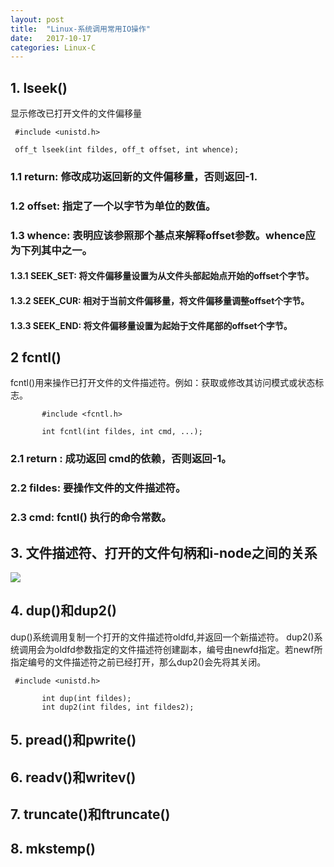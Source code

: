 ```yaml
---
layout: post
title:  "Linux-系统调用常用IO操作"
date:   2017-10-17
categories: Linux-C
---
```

## 1. lseek()
显示修改已打开文件的文件偏移量
```
 #include <unistd.h>
 
 off_t lseek(int fildes, off_t offset, int whence);

```
### 1.1 return: 修改成功返回新的文件偏移量，否则返回-1.
### 1.2 offset: 指定了一个以字节为单位的数值。
### 1.3 whence: 表明应该参照那个基点来解释offset参数。whence应为下列其中之一。
#### 1.3.1 SEEK_SET: 将文件偏移量设置为从文件头部起始点开始的offset个字节。
#### 1.3.2 SEEK_CUR: 相对于当前文件偏移量，将文件偏移量调整offset个字节。
#### 1.3.3 SEEK_END: 将文件偏移量设置为起始于文件尾部的offset个字节。
## 2 fcntl()
fcntl()用来操作已打开文件的文件描述符。例如：获取或修改其访问模式或状态标志。
```
       #include <fcntl.h>

       int fcntl(int fildes, int cmd, ...);

```
### 2.1 return : 成功返回 cmd的依赖，否则返回-1。
### 2.2 fildes: 要操作文件的文件描述符。
### 2.3 cmd: fcntl() 执行的命令常数。
## 3.  文件描述符、打开的文件句柄和i-node之间的关系

![](https://coding.net/u/TryBin/p/image/git/raw/master/Linux-C/%25E6%2596%2587%25E4%25BB%25B6%25E6%258F%258F%25E8%25BF%25B0%25E7%25AC%25A6%25E3%2580%2581%25E6%2589%2593%25E5%25BC%2580%25E7%259A%2584%25E6%2596%2587%25E4%25BB%25B6%25E5%258F%25A5%25E6%259F%2584%25E5%2592%258Ci-node%25E4%25B9%258B%25E9%2597%25B4%25E7%259A%2584%25E5%2585%25B3%25E7%25B3%25BB.png)

## 4. dup()和dup2()
dup()系统调用复制一个打开的文件描述符oldfd,并返回一个新描述符。
dup2()系统调用会为oldfd参数指定的文件描述符创建副本，编号由newfd指定。若newf所指定编号的文件描述符之前已经打开，那么dup2()会先将其关闭。
```
 #include <unistd.h>

       int dup(int fildes);
       int dup2(int fildes, int fildes2);
```
## 5. pread()和pwrite()
## 6. readv()和writev()
## 7. truncate()和ftruncate()
## 8. mkstemp()